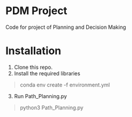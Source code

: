 # PDM Project
Code for project of Planning and Decision Making
<!-- 
- [x] Introduction (Daan)
  - [x] Klein stukje over uitleg van onze robot en enviroment
  - [ ] Papers Non-Holonomic 
  - [ ] Papers Path Planning
  - [x] Papers Warehouse 

- [x] Robot Model (Timo/Luuk)
  - [x] Kinematic Model 
  - [x] Equations of motion 
  - [x] Workspace
  - [x] Configuration space

Just mention the following:
- [ ] Planning (Marie/Daan)
  - [ ] Chosen planner/controller (RRT*-Reeds-Shepp-Shape)
  - [ ] Planned simulation environment
  - [ ] Planned scenarios for evaluation of the planner
  - [ ] Graph -->


# Installation

1. Clone this repo.
2. Install the required libraries
> conda env create -f environment.yml
3. Run Path_Planning.py
> python3 Path_Planning.py
